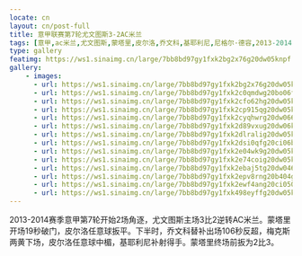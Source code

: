 ```yaml
---
locate: cn
layout: cn/post-full
title: 意甲联赛第7轮尤文图斯3-2AC米兰
tags: [意甲,ac米兰,尤文图斯,蒙塔里,皮尔洛,乔文科,基耶利尼,尼格尔·德容,2013-2014]
type: gallery
featimg: https://ws1.sinaimg.cn/large/7bb8bd97gy1fxk2bg2x76g20dw05knpf.gif
gallery:
    - images:
      - url: https://ws1.sinaimg.cn/large/7bb8bd97gy1fxk2bg2x76g20dw05knpf.gif
      - url: https://ws1.sinaimg.cn/large/7bb8bd97gy1fxk2c0qmdwg20bo06fe83.gif
      - url: https://ws1.sinaimg.cn/large/7bb8bd97gy1fxk2cfo62hg20dw05kb2a.gif
      - url: https://ws1.sinaimg.cn/large/7bb8bd97gy1fxk2cp915qg20dw05k4qr.gif
      - url: https://ws1.sinaimg.cn/large/7bb8bd97gy1fxk2cyqhwrg20dw066u0y.gif
      - url: https://ws1.sinaimg.cn/large/7bb8bd97gy1fxk2d89vxug20dw06kb2b.gif
      - url: https://ws1.sinaimg.cn/large/7bb8bd97gy1fxk2dlralig20dw05kb2c.gif
      - url: https://ws1.sinaimg.cn/large/7bb8bd97gy1fxk2dsi0qfg20ci06be83.gif
      - url: https://ws1.sinaimg.cn/large/7bb8bd97gy1fxk2e04wk9g20dw05kkjn.gif
      - url: https://ws1.sinaimg.cn/large/7bb8bd97gy1fxk2e74coig20dw05khdv.gif
      - url: https://ws1.sinaimg.cn/large/7bb8bd97gy1fxk2ebaj5tg20dw0467wj.gif
      - url: https://ws1.sinaimg.cn/large/7bb8bd97gy1fxk2epv8rng20b404gqv7.gif
      - url: https://ws1.sinaimg.cn/large/7bb8bd97gy1fxk2ewf4ang20ci050kjn.gif
      - url: https://ws1.sinaimg.cn/large/7bb8bd97gy1fxk498eyffg20dw05kkjn.gif
---
```


2013-2014赛季意甲第7轮开始2场角逐，尤文图斯主场3比2逆转AC米兰。蒙塔里开场19秒破门，皮尔洛任意球扳平。下半时，乔文科替补出场106秒反超，梅克斯两黄下场，皮尔洛任意球中楣，基耶利尼补射得手。蒙塔里终场前扳为2比3。